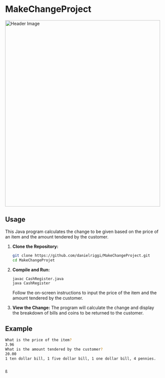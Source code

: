 # MakeChangeProject

<img src="https://upload.wikimedia.org/wikipedia/commons/thumb/e/e7/Old_National_Cash_Register.jpg/800px-Old_National_Cash_Register.jpg"  alt="Header Image" width="500" height="600"/>

## Usage

This Java program calculates the change to be given based on the price of an item and the amount tendered by the customer.


1. **Clone the Repository:**
    ```bash
    git clone https://github.com/danielriggi/MakeChangeProject.git
    cd MakeChangeProjet
    ```

2. **Compile and Run:**
    ```bash
    javac CashRegister.java
    java CashRegister
    ```
    Follow the on-screen instructions to input the price of the item and the amount tendered by the customer.

3. **View the Change:**
    The program will calculate the change and display the breakdown of bills and coins to be returned to the customer.

## Example

```bash
What is the price of the item?
3.96
What is the amount tendered by the customer?
20.00
1 ten dollar bill, 1 five dollar bill, 1 one dollar bill, 4 pennies.


ß